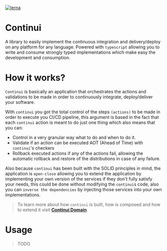 [![lerna](https://img.shields.io/badge/maintained%20with-lerna-cc00ff.svg)](https://lernajs.io/)
# Continui

A library to easily implement the continuous integration and delivery/deploy on any platform for any language. Powered with `typescript` allowing you to write and consume strongly typed implementations which make easy the development and consumption.

# How it works?

`Continui` is basically an application that orchestrates the actions and validations to be made in order to continuously integrate, deploy/deliver your software. 

With `continui` you got the total control of the steps `(actions)` to be made in order to execute you CI/CD pipeline, this argument is based in the fact that each `continui` action is meant to do just one thing which also means that you can:

- Control in a very granular way what to do and when to do it.
- Validate if an action can be executed AOT (Ahead of Time) with `continui`'s checkers
- Rollback executed actions if any of the actions fail, allowing the automatic rollback and restore of the distributions in case of any failure.

Also because `continui` has been built with the SOLID principles in mind, the application is `open-close` allowing you to extend the application by implementing your own version of the services if they don't fully satisfy your needs, this could be done without modifying the `continui`s code, also you can `inverse the dependencies` by injecting those services into your own implementations.

> To learn more about how `continui` is built, how is composed and how to extend it visit **[Continui Domain](packages/@continui/domain/README.md)**

# Usage

> TODO